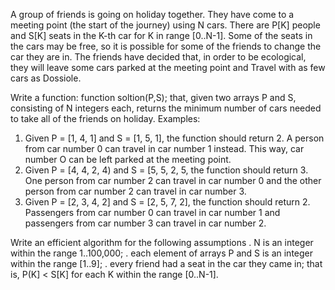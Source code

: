 A group of friends is going on holiday together. They have come to a meeting point (the start of the journey) using N cars. There are P[K]
people and S[K] seats in the K-th car for K in range [0..N-1]. Some of the seats in the cars may be free, so it is possible for some of the friends to
change the car they are in. The friends have decided that, in order to be ecological, they will leave some cars parked at the meeting point and
Travel with as few cars as Dossiole.

Write a function:
function soltion(P,S);
that, given two arrays P and S, consisting of N integers each, returns the minimum number of cars needed to take all of the friends on holiday.
Examples:
1. Given P = [1, 4, 1] and S = [1, 5, 1], the function should return 2. A person from car number 0 can travel in car number 1 instead. This way, car
number O can be left parked at the meeting point.
2. Given P = [4, 4, 2, 4) and S = [5, 5, 2, 5, the function should return 3. One person from car number 2 can travel in car number 0 and the other person
from car number 2 can travel in car number 3.
3. Given P = [2, 3, 4, 2] and S = [2, 5, 7, 2], the function should return 2. Passengers from car number 0 can travel in car number 1 and passengers
from car number 3 can travel in car number 2. 

Write an efficient algorithm for the following assumptions
. N is an integer within the range 1..100,000;
. each element of arrays P and S is an integer within the range [1..9];
. every friend had a seat in the car they came in; that is, P(K] < S[K] for each K within the range [0..N-1].